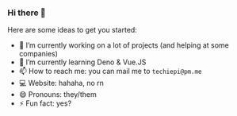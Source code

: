 ### Hi there 👋

Here are some ideas to get you started:

- 🔭 I’m currently working on a lot of projects (and helping at some companies)
- 🌱 I’m currently learning Deno & Vue.JS
- 📫 How to reach me: you can mail me to ``techiepi@pm.me``
- 💻 Website: hahaha, no rn
- 😄 Pronouns: they/them
- ⚡ Fun fact: yes?

